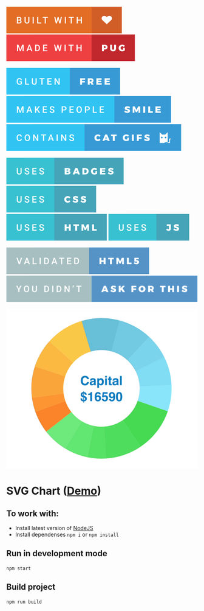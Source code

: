 ![Build with love](./src/images/built-with-love.svg) ![Made with pug](./src/images/made-with-pug.svg)

![Gluten free](./src/images/gluten-free.svg) ![Makes people smile](./src/images/makes-people-smile.svg) ![Contains cat gifs](./src/images/contains-cat-gifs.svg)

![Uses badges](./src/images/uses-badges.svg) ![Uses CSS](./src/images/uses-css.svg) ![Uses HTML](./src/images/uses-html.svg) ![Uses JS](./src/images/uses-js.svg)

![Validated HTML5](./src/images/validated-html5.svg) ![You didn't ask for this](./src/images/you-didnt-ask-for-this.svg)

[![Chart](./preview.gif)](https://max-0n.github.io/svg-case/)

# SVG Chart ([Demo](https://max-0n.github.io/svg-case/))

## To work with:
- Install latest version of [NodeJS](https://nodejs.org/)
- Install dependenses ```npm i``` or ```npm install```

## Run in development mode
```
npm start
```

## Build project
```
npm run build
```
